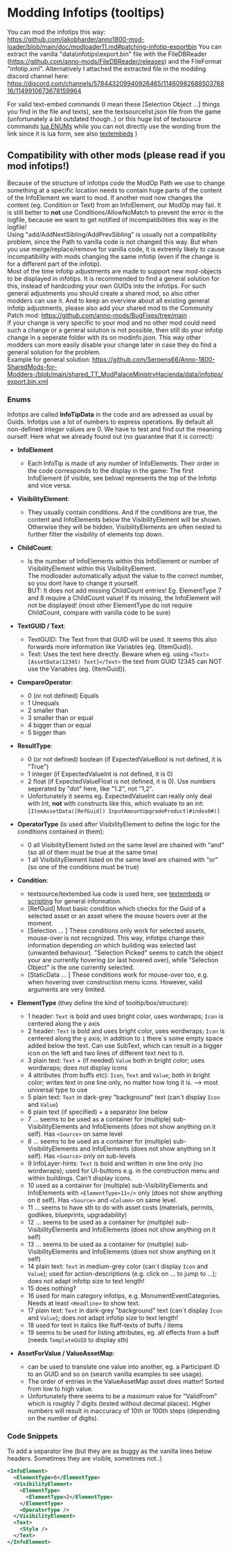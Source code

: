 # Modding Infotips (tooltips)

You can mod the infotips this way:
https://github.com/jakobharder/anno1800-mod-loader/blob/main/doc/modloader11.md#patching-infotip-exportbin
You can extract the vanilla "data\infotips\export.bin" file with the FileDBReader (https://github.com/anno-mods/FileDBReader/releases) and the FileFormat "infotip.xml".
Alternatively I attached the extracted file in the modding discord channel here: https://discord.com/channels/578443209940926465/1146098268850376816/1149910673678159964  

For valid text-embed commands (I mean these [Selection Object ...] things you find in the file and texts), see the textsourcelist.json file from the game (unfortunately a bit outdated though..) or this huge list of textsource commands [lua ENUMs](https://github.com/anno-mods/modding-guide/blob/main/Scripting/ENUMs.md) while you can not directly use the wording from the link since it is lua form, see also  [textembeds](https://github.com/anno-mods/modding-guide/blob/main/Scripting/textembeds.md) )  
 

## Compatibility with other mods (please read if you mod infotips!)  
Because of the structure of infotips code the ModOp Path we use to change something at a specific location needs to contain huge parts of the content of the InfoElement we want to mod. If another mod now changes the content (eg. Condition or Text) from an InfoElement, our ModOp may fail. It is still better to **not** use Conditions/AllowNoMatch to prevent the error in the logfile, because we want to get notified of incompatibilities this way in the logfile!  
Using "add/AddNextSibling/AddPrevSibling" is usually not a compatibility problem, since the Path to vanilla code is not changed this way. But when you use merge/replace/remove for vanilla code, it is extremly likely to cause incompatibility with mods changing the same infotip (even if the change is for a different part of the infotip).  
Most of the time infotip adjustments are made to support new mod-objects to be displayed in infotips. It is recommended to find a general solution for this, instead of hardcoding your own GUIDs into the infotips. For such general adjustments you should create a shared mod, so also other modders can use it. And to keep an overview about all existing general infotip adjustments, please also add your shared mod to the Community Patch mod: https://github.com/anno-mods/BugFixes/tree/main .   
If your change is very specific to your mod and no other mod could need such a change or a general solution is not possible, then still do your infotip change in a seperate folder with its on modinfo.json. This way other modders can more easily disable your change later in case they do find a general solution for the problem.  
Example for general solution: https://github.com/Serpens66/Anno-1800-SharedMods-for-Modders-/blob/main/shared_TT_ModPalaceMinistryHacienda/data/infotips/export.bin.xml  


### Enums
Infotips are called **InfoTipData** in the code and are adressed as usual by Guids. Infotips use a lot of numbers to express operations. By default all non-defined integer values are 0. 
We have to test and find out the meaning ourself. Here what we already found out (no guarantee that it is correct):

- **InfoElement**
  - Each InfoTip is made of any number of InfoElements. Their order in the code corresponds to the display in the game: The first InfoElement (if visible, see below) represents the top of the Infotip and vice versa.

- **VisibilityElement**:
  - They usually contain conditions. And if the conditions are true, the content and InfoElements below the VisibilityElement will be shown. Otherwise they will be hidden. VisibilityElements are often nested to further filter the visibility of elements top down.

- **ChildCount**:
  - Is the number of InfoElements within this InfoElement or number of VisibilityElement within this VisibilityElement.  
The modloader automatically adjust the value to the correct number, so you dont have to change it yourself.  
BUT: It does not add missing ChildCount entries! Eg. ElementType 7 and 8 require a ChildCount value! If its missing, the InfoElement will not be displayed! (most other ElementType do not require ChildCount, compare with vanilla code to be sure)
  
- **TextGUID / Text**:
  - TextGUID: The Text from that GUID will be used. It seems this also forwards more information like Variables (eg. {ItemGuid}).
  - Text: Uses the text here directly. Beware when eg. using `<Text>[AssetData(12345) Text]</Text>` the text from GUID 12345 can NOT use the Variables (eg. {ItemGuid}).
  
- **CompareOperator**:
  - 0 (or not defined) Equals
  - 1 Unequals
  - 2 smaller than
  - 3 smaller than or equal
  - 4 bigger than or equal
  - 5 bigger than


- **ResultType**:
  - 0 (or not defined) boolean (if ExpectedValueBool is not defined, it is "True")
  - 1 integer (if ExpectedValueInt is not defined, it is 0)
  - 2 float (if ExpectedValueFloat is not defined, it is 0). Use numbers seperated by "dot" here, like "1.2", not "1,2".
  - Unfortunately it seems eg. ExpectedValueInt can really only deal with Int, **not** with constructs like this, which evaluate to an int: ```[ItemAssetData([RefGuid]) InputAmountUpgradeProduct(#index0#)]```


- **OperatorType** (is used after VisibilityElement to define the logic for the conditions contained in them):
  - 0 all VisibilityElement listed on the same level are chained with "and" (so all of them must be true at the same time)
  - 1 all VisibilityElement listed on the same level are chained with "or" (so one of the conditions must be true)

- **Condition**:
  - textsource/textembed lua code is used here, see [textembeds](https://github.com/anno-mods/modding-guide/blob/main/Scripting/textembeds.md) or [scripting](https://github.com/anno-mods/modding-guide/blob/main/Scripting/README.md) for general information.
  - [RefGuid] Most basic condition which checks for the Guid of a selected asset or an asset where the mouse hovers over at the moment. 
  - [Selection ... ] These conditions only work for selected assets, mouse-over is not recognized. This way, infotips change their information depending on which building was selected last (unwanted behaviour). "Selection Picked" seems to catch the object your are currently hovering (or last hovered over), while "Selection Object" is the one currently selected.
  - [StaticData ... ] These conditions work for mouse-over too, e.g. when hovering over construction menu icons. However, valid arguments are very limited. 

- **ElementType** (they define the kind of tooltip/box/structure):
  - 1  header: `Text` is bold and uses bright color, uses wordwraps; `Icon` is centered along the y axis
  - 2  header: `Text` is bold and uses bright color,  uses wordwraps; `Icon` is centered along the y axis; in addition to `1` there´s some empty space added below the text. Can use SubText, which can result in a bigger icon on the left and two lines of different text next to it.
  - 3  plain text: `Text` + (if needed) `Value` both in bright color; uses wordwraps; does not display icons
  - 4  attributes (from buffs etc): `Icon`, `Text` and `Value`; both in bright color; writes text in one line only, no matter how long it is. --> most universal type to use
  - 5  plain text: `Text` in dark-grey "background" text (can´t display `Icon` and `Value`)
  - 6  plain text (if specified) + a separator line below
  - 7  ... seems to be used as a container for (multiple) sub-VisibilityElements and InfoElements (does not show anything on it self). Has `<Source>` on same level
  - 8  ... seems to be used as a container for (multiple) sub-VisibilityElements and InfoElements (does not show anything on it self). Has `<Source>` only on sub-levels
  - 9  InfoLayer-hints: `Text` is bold and written in one line only (no wordwraps); used for UI-buttons e.g. in the construction menu and within buildings. Can't display icons.
  - 10  used as a container for (multiple) sub-VisibilityElements and InfoElements with `<ElementType>11</>` only (does not show anything on it self). Has `<Source>` and `<Column>` on same level. 
  - 11  ... seems to have sth to do with asset costs (materials, permits, godlikes, blueprints, upgradability)
  - 12  ... seems to be used as a container for (multiple) sub-VisibilityElements and InfoElements (does not show anything on it self)
  - 13  ... seems to be used as a container for (multiple) sub-VisibilityElements and InfoElements (does not show anything on it self)
  - 14  plain text: `Text` in medium-grey color (can´t display `Icon` and `Value`); used for action-descriptions (e.g. click on ... to jump to ...); does not adapt infotip size to text length!
  - 15  does nothing?
  - 16  used for main category infotips, e.g. MonumentEventCategories. Needs at least `<Headline>` to show text.
  - 17  plain text: `Text` in dark-grey "background" text (can´t display `Icon` and `Value`); does not adapt infotip size to text length!
  - 18  used for text in italics like fluff-texts of buffs / items
  - 19  seems to be used for listing attributes, eg. all effects from a buff (needs `TemplateGUID` to display sth)

- **AssetForValue / ValueAssetMap**:
  - can be used to translate one value into another, eg. a Participant ID to an GUID and so on (search vanilla examples to see usage).
  - The order of entries in the ValueAssetMap asset does matter! Sorted from low to high value.
  - Unfortunately there seems to be a maximum value for "ValidFrom" which is roughly 7 digits (tested without decimal places). Higher numbers will result in inaccuracy of 10th or 100th steps (depending on the number of digits). 

### Code Snippets
To add a separator line (but they are as buggy as the vanilla lines below headers. Sometimes they are visible, sometimes not..)
```xml
<InfoElement>
  <ElementType>6</ElementType>
  <VisibilityElement>
    <ElementType>
      <ElementType>2</ElementType>
    </ElementType>
    <OperatorType />
  </VisibilityElement>
  <Text>
    <Style />
  </Text>
</InfoElement>
```
